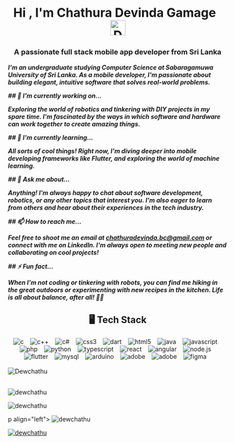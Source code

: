 <!--START_SECTION:TITLE-->
# <p align = center>Hi , I'm Chathura Devinda Gamage&ensp;<img src="https://media.giphy.com/media/hvRJCLFzcasrR4ia7z/giphy.gif" alt= "Dewchathu" width="35"></p>
<!--END_SECTION:TITLE-->

<!--START_SECTION:SUBTITLE-->
### <p align = center>A passionate full stack mobile app developer from Sri Lanka</p>
<!--END_SECTION:SUBTITLE-->

<!--START_SECTION:WORK-->
***<p align = left>I'm an undergraduate studying Computer Science at Sabaragamuwa University of Sri Lanka. As a mobile developer, I'm passionate about building elegant, intuitive software that solves real-world problems.</p>***
***<p align = left></p>***
***<p align = left>## 🔭 I'm currently working on...</p>***
***<p align = left></p>***
***<p align = left>Exploring the world of robotics and tinkering with DIY projects in my spare time. I'm fascinated by the ways in which software and hardware can work together to create amazing things.</p>***
***<p align = left></p>***
***<p align = left>## 🌱 I'm currently learning...</p>***
***<p align = left></p>***
***<p align = left>All sorts of cool things! Right now, I'm diving deeper into mobile developing frameworks like Flutter, and exploring the world of machine learning.</p>***
***<p align = left></p>***
***<p align = left>## 💬 Ask me about...</p>***
***<p align = left></p>***
***<p align = left>Anything! I'm always happy to chat about software development, robotics, or any other topics that interest you. I'm also eager to learn from others and hear about their experiences in the tech industry.</p>***
***<p align = left></p>***
***<p align = left>## 📫 How to reach me...</p>***
***<p align = left></p>***
***<p align = left>Feel free to shoot me an email at chathuradevinda.bc@gmail.com or connect with me on LinkedIn. I'm always open to meeting new people and collaborating on cool projects!</p>***
***<p align = left></p>***
***<p align = left>## ⚡ Fun fact...</p>***
***<p align = left></p>***
***<p align = left>When I'm not coding or tinkering with robots, you can find me hiking in the great outdoors or experimenting with new recipes in the kitchen. Life is all about balance, after all! 🌲🍲</p>***
***<p align = left></p>***
<!--END_SECTION:WORK-->

<!--START_SECTION:SKILL-->
## <p align = center> 🖥️ 	Tech Stack </p>
<div align = center>
<img src="https://img.shields.io/badge/c-%23555555.svg?style=flat&logo=c&logoColor=white" alt=c /> 
                &ensp;
<img src="https://img.shields.io/badge/c++-%23f34b7d.svg?style=flat&logo=cplusplus&logoColor=white" alt=c++ /> 
                &ensp;
<img src="https://img.shields.io/badge/c%23-%23178600.svg?style=flat&logo=c-sharp&logoColor=white" alt=c# /> 
                &ensp;
<img src="https://img.shields.io/badge/css3-%23563d7c.svg?style=flat&logo=css3&logoColor=white" alt=css3 /> 
                &ensp;
<img src="https://img.shields.io/badge/dart-%2300B4AB.svg?style=flat&logo=dart&logoColor=white" alt=dart /> 
                &ensp;
<img src="https://img.shields.io/badge/html5-%23e34c26.svg?style=flat&logo=html5&logoColor=white" alt=html5 /> 
                &ensp;
<img src="https://img.shields.io/badge/java-%23b07219.svg?style=flat&logo=java&logoColor=white" alt=java /> 
                &ensp;
<img src="https://img.shields.io/badge/javascript-%23f1e05a.svg?style=flat&logo=javascript&logoColor=white" alt=javascript /> 
                &ensp;
<img src="https://img.shields.io/badge/php-%234F5D95.svg?style=flat&logo=php&logoColor=white" alt=php /> 
                &ensp;
<img src="https://img.shields.io/badge/python-%233572A5.svg?style=flat&logo=python&logoColor=white" alt=python /> 
                &ensp;
<img src="https://img.shields.io/badge/typescript-%233178c6.svg?style=flat&logo=typescript&logoColor=white" alt=typescript /> 
                &ensp;
<img src="https://img.shields.io/badge/react-%2361dbfb.svg?style=flat&logo=react&logoColor=white" alt=react /> 
                &ensp;
<img src="https://img.shields.io/badge/angular-%23b52e31.svg?style=flat&logo=angular&logoColor=white" alt=angular /> 
                &ensp;
<img src="https://img.shields.io/badge/node.js-%233c873a.svg?style=flat&logo=node.js&logoColor=white" alt=node.js /> 
                &ensp;
<img src="https://img.shields.io/badge/flutter-%2342A5F5.svg?style=flat&logo=flutter&logoColor=white" alt=flutter /> 
                &ensp;
<img src="https://img.shields.io/badge/mysql-%2300758f.svg?style=flat&logo=mysql&logoColor=white" alt=mysql /> 
                &ensp;
<img src="https://img.shields.io/badge/arduino-%2300979C.svg?style=flat&logo=arduino&logoColor=white" alt=arduino /> 
                &ensp;
<img src="https://img.shields.io/badge/adobe illustrator-%23bfb034.svg?style=flat&logo=adobe illustrator&logoColor=white" alt=adobe illustrator /> 
                &ensp;
<img src="https://img.shields.io/badge/adobe photoshop-%2318152E.svg?style=flat&logo=adobe photoshop&logoColor=white" alt=adobe photoshop /> 
                &ensp;
<img src="https://img.shields.io/badge/figma-%2300d47b.svg?style=flat&logo=figma&logoColor=white" alt=figma /> 
                &ensp;
</div>
<!--END_SECTION:SKILL--><br/>

<!--START_SECTION:README-STATS-->
<div align = "left">
    <img src = "https://github-readme-stats.vercel.app/api?username=Dewchathu&show_icons=true&theme=default&hide_border=false&include_all_commits=false&count_private=false" alt = "Dewchathu"/> 
</div>
<!--END_SECTION:README-STATS--><br/>

<p><img align="center" src="https://github-readme-stats.vercel.app/api/top-langs?username=dewchathu&show_icons=true&locale=en&layout=compact" alt="dewchathu" /></p>

<p><img align="center" src="https://github-readme-streak-stats.herokuapp.com/?user=dewchathu&" alt="dewchathu" /></p>


p align="left"> <img src="https://komarev.com/ghpvc/?username=dewchathu&label=Profile%20views&color=0e75b6&style=flat" alt="dewchathu" /> </p>

<p align="left"> <a href="https://github.com/ryo-ma/github-profile-trophy"><img src="https://github-profile-trophy.vercel.app/?username=dewchathu" alt="dewchathu" /></a> </p>



<!-- Created with CreateME profile readme generator-->
